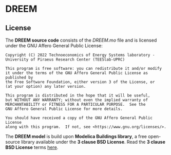 # DREEM
























## License
The **DREEM source code** consists of the *DREEM.mo* file and is licensed under the GNU Affero General Public License:

    Copyright (C) 2022 Technoeconomics of Energy Systems laboratory - University of Piraeus Research Center (TEESlab-UPRC)

    This program is free software: you can redistribute it and/or modify
    it under the terms of the GNU Affero General Public License as published by
    the Free Software Foundation, either version 3 of the License, or
    (at your option) any later version.

    This program is distributed in the hope that it will be useful,
    but WITHOUT ANY WARRANTY; without even the implied warranty of
    MERCHANTABILITY or FITNESS FOR A PARTICULAR PURPOSE.  See the
    GNU Affero General Public License for more details.

    You should have received a copy of the GNU Affero General Public License
    along with this program.  If not, see <https://www.gnu.org/licenses/>.
    
 The **DREEM model** is build upon **Modelica Buildings library**, a free open-source library available under the **3 clause BSD License**. Read the **3 clause BSD License** terms [here](https://simulationresearch.lbl.gov/modelica/license.html).


  
    
    
